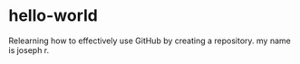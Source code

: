 # hello-world
Relearning how to effectively use GitHub by creating a repository. 
my name is joseph r. 
